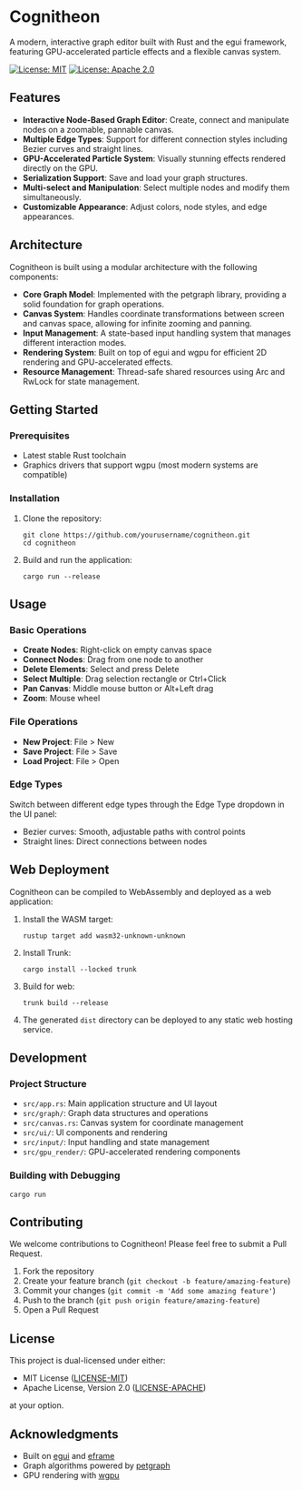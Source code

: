 # Cognitheon

A modern, interactive graph editor built with Rust and the egui framework, featuring GPU-accelerated particle effects and a flexible canvas system.

[![License: MIT](https://img.shields.io/badge/License-MIT-yellow.svg)](https://opensource.org/licenses/MIT)
[![License: Apache 2.0](https://img.shields.io/badge/License-Apache_2.0-blue.svg)](https://opensource.org/licenses/Apache-2.0)

## Features

- **Interactive Node-Based Graph Editor**: Create, connect and manipulate nodes on a zoomable, pannable canvas.
- **Multiple Edge Types**: Support for different connection styles including Bezier curves and straight lines.
- **GPU-Accelerated Particle System**: Visually stunning effects rendered directly on the GPU.
- **Serialization Support**: Save and load your graph structures.
- **Multi-select and Manipulation**: Select multiple nodes and modify them simultaneously.
- **Customizable Appearance**: Adjust colors, node styles, and edge appearances.

## Architecture

Cognitheon is built using a modular architecture with the following components:

- **Core Graph Model**: Implemented with the petgraph library, providing a solid foundation for graph operations.
- **Canvas System**: Handles coordinate transformations between screen and canvas space, allowing for infinite zooming and panning.
- **Input Management**: A state-based input handling system that manages different interaction modes.
- **Rendering System**: Built on top of egui and wgpu for efficient 2D rendering and GPU-accelerated effects.
- **Resource Management**: Thread-safe shared resources using Arc and RwLock for state management.

## Getting Started

### Prerequisites

- Latest stable Rust toolchain
- Graphics drivers that support wgpu (most modern systems are compatible)

### Installation

1. Clone the repository:
   ```
   git clone https://github.com/yourusername/cognitheon.git
   cd cognitheon
   ```

2. Build and run the application:
   ```
   cargo run --release
   ```

## Usage

### Basic Operations

- **Create Nodes**: Right-click on empty canvas space
- **Connect Nodes**: Drag from one node to another
- **Delete Elements**: Select and press Delete
- **Select Multiple**: Drag selection rectangle or Ctrl+Click
- **Pan Canvas**: Middle mouse button or Alt+Left drag
- **Zoom**: Mouse wheel

### File Operations

- **New Project**: File > New
- **Save Project**: File > Save
- **Load Project**: File > Open

### Edge Types

Switch between different edge types through the Edge Type dropdown in the UI panel:
- Bezier curves: Smooth, adjustable paths with control points
- Straight lines: Direct connections between nodes

## Web Deployment

Cognitheon can be compiled to WebAssembly and deployed as a web application:

1. Install the WASM target:
   ```
   rustup target add wasm32-unknown-unknown
   ```

2. Install Trunk:
   ```
   cargo install --locked trunk
   ```

3. Build for web:
   ```
   trunk build --release
   ```

4. The generated `dist` directory can be deployed to any static web hosting service.

## Development

### Project Structure

- `src/app.rs`: Main application structure and UI layout
- `src/graph/`: Graph data structures and operations
- `src/canvas.rs`: Canvas system for coordinate management
- `src/ui/`: UI components and rendering
- `src/input/`: Input handling and state management
- `src/gpu_render/`: GPU-accelerated rendering components

### Building with Debugging

```
cargo run
```

## Contributing

We welcome contributions to Cognitheon! Please feel free to submit a Pull Request.

1. Fork the repository
2. Create your feature branch (`git checkout -b feature/amazing-feature`)
3. Commit your changes (`git commit -m 'Add some amazing feature'`)
4. Push to the branch (`git push origin feature/amazing-feature`)
5. Open a Pull Request

## License

This project is dual-licensed under either:

- MIT License ([LICENSE-MIT](LICENSE-MIT))
- Apache License, Version 2.0 ([LICENSE-APACHE](LICENSE-APACHE))

at your option.

## Acknowledgments

- Built on [egui](https://github.com/emilk/egui) and [eframe](https://github.com/emilk/egui/tree/master/crates/eframe)
- Graph algorithms powered by [petgraph](https://github.com/petgraph/petgraph)
- GPU rendering with [wgpu](https://github.com/gfx-rs/wgpu)
